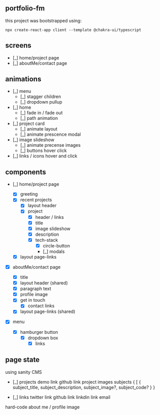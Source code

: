 ## portfolio-fm

this project was bootstrapped using:

```
npx create-react-app client --template @chakra-ui/typescript
```

## screens

- [_] home/project page
- [_] aboutMe/contact page

## animations

- [_] menu
  - [_] stagger children
  - [_] dropdown pullup
- [_] home
  - [_] fade in / fade out
  - [_] path animation
- [_] project card
  - [_] animate layout
  - [_] animate prescence modal
- [_] image slideshow
  - [_] animate precense images
  - [_] buttons hover click
- [_] links / icons hover and click

## components

- [_] home/project page

  - [x] greeting
  - [x] recent projects
    - [x] layout header
    - [x] project
      - [x] header / links
      - [x] title
      - [x] image slideshow
      - [x] description
      - [x] tech-stack
        - [x] circle-button
        - [_] modals
  - [x] layout page-links

- [x] aboutMe/contact page

  - [x] title
  - [x] layout header (shared)
  - [x] paragraph text
  - [x] profile image
  - [x] get in touch
    - [x] contact links
  - [x] layout page-links (shared)

- [x] menu
  - [x] hamburger button
    - [x] dropdown box
      - [x] links

## page state

using sanity CMS

- [_] projects
  demo link
  github link
  project images
  subjects
  { [ { subject_title, subject_description, subject_image?, subject_code? } }

- [_] links
  twitter link
  github link
  linkdin link
  email

hard-code about me / profile image
